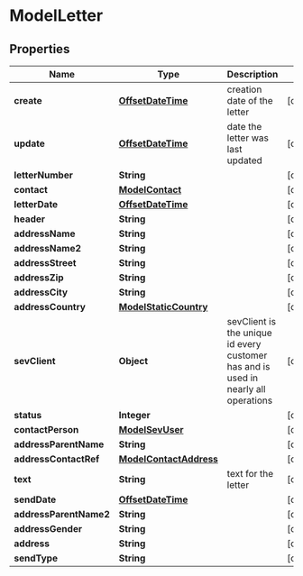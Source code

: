 # ModelLetter

## Properties
Name | Type | Description | Notes
------------ | ------------- | ------------- | -------------
**create** | [**OffsetDateTime**](OffsetDateTime.md) | creation date of the letter |  [optional]
**update** | [**OffsetDateTime**](OffsetDateTime.md) | date the letter was last updated |  [optional]
**letterNumber** | **String** |  |  [optional]
**contact** | [**ModelContact**](ModelContact.md) |  |  [optional]
**letterDate** | [**OffsetDateTime**](OffsetDateTime.md) |  |  [optional]
**header** | **String** |  |  [optional]
**addressName** | **String** |  |  [optional]
**addressName2** | **String** |  |  [optional]
**addressStreet** | **String** |  |  [optional]
**addressZip** | **String** |  |  [optional]
**addressCity** | **String** |  |  [optional]
**addressCountry** | [**ModelStaticCountry**](ModelStaticCountry.md) |  |  [optional]
**sevClient** | **Object** | sevClient is the unique id every customer has and is used in nearly all operations |  [optional]
**status** | **Integer** |  |  [optional]
**contactPerson** | [**ModelSevUser**](ModelSevUser.md) |  |  [optional]
**addressParentName** | **String** |  |  [optional]
**addressContactRef** | [**ModelContactAddress**](ModelContactAddress.md) |  |  [optional]
**text** | **String** | text for the letter |  [optional]
**sendDate** | [**OffsetDateTime**](OffsetDateTime.md) |  |  [optional]
**addressParentName2** | **String** |  |  [optional]
**addressGender** | **String** |  |  [optional]
**address** | **String** |  |  [optional]
**sendType** | **String** |  |  [optional]

